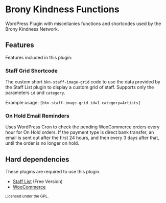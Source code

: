 # Brony Kindness Functions

WordPress Plugin with miscellanies functions and shortcodes used by the Brony
Kindness Network.

## Features

Features included in this plugin:

### Staff Grid Shortcode

The custom short `bkn-staff-image-grid` code to use the data provided by the
Staff List plugin to display a custom grid of staff. Supports only the
parameters `id` and `category`.

Example usage: `[bkn-staff-image-grid id=1 category=Artists]`

### On Hold Email Reminders

Uses WordPress Cron to check the pending WooCommerce orders every hour for On
Hold orders. If the payment type is direct bank transfer, an email is sent out
after the first 24 hours, and then every 3 days after that, until the order is
no longer on hold.

## Hard dependencies

These plugins are required to use this plugin.

 - [Staff List](https://wordpress.org/plugins/staff-list/) (Free Version)
 - [WooCommerce](https://wordpress.org/plugins/woocommerce/) 
 
<small>Licensed under the GPL.</small>